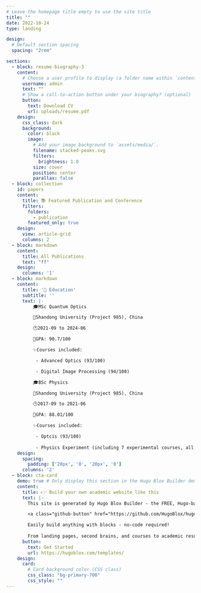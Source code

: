 ```yaml
---
# Leave the homepage title empty to use the site title
title: ""
date: 2022-10-24
type: landing

design:
  # Default section spacing
  spacing: "2rem"

sections:
  - block: resume-biography-3
    content:
      # Choose a user profile to display (a folder name within `content/authors/`)
      username: admin
      text: ""
      # Show a call-to-action button under your biography? (optional)
      button:
        text: Download CV
        url: uploads/resume.pdf
    design:
      css_class: dark
      background:
        color: black
        image:
          # Add your image background to `assets/media/`.
          filename: stacked-peaks.svg
          filters:
            brightness: 1.0
          size: cover
          position: center
          parallax: false
  - block: collection
    id: papers
    content:
      title: 📚 Featured Publication and Conference
      filters:
        folders:
          - publication
        featured_only: true
    design:
      view: article-grid
      columns: 2
  - block: markdown
    content:
      title: All Publications
      text: "ff"
    design:
      columns: '1'
  - block: markdown
    content:
      title: '🏫 Education'
      subtitle: ''
      text: |-
          🎓MSc Quantum Optics

          🏫Shandong University (Project 985), China

          🕐2021-09 to 2024-06

          📑GPA: 90.7/100

          ✨Courses included:

           - Advanced Optics (93/100)

           - Digital Image Processing (94/100)

          🎓BSc Physics

          🏫Shandong University (Project 985), China

          🕓2017-09 to 2021-06

          📑GPA: 88.01/100

          ✨Courses included:

           - Optcis (93/100)
           
           - Physics Experiment (including 7 experimental courses, all "Excellent")
    design:
      spacing:
        padding: ['20px', '0', '20px', '0']
      columns: '2'
  - block: cta-card
    demo: true # Only display this section in the Hugo Blox Builder demo site
    content:
      title: 👉 Build your own academic website like this
      text: |-
        This site is generated by Hugo Blox Builder - the FREE, Hugo-based open source website builder trusted by 250,000+ academics like you.

        <a class="github-button" href="https://github.com/HugoBlox/hugo-blox-builder" data-color-scheme="no-preference: light; light: light; dark: dark;" data-icon="octicon-star" data-size="large" data-show-count="true" aria-label="Star HugoBlox/hugo-blox-builder on GitHub">Star</a>

        Easily build anything with blocks - no-code required!
        
        From landing pages, second brains, and courses to academic resumés, conferences, and tech blogs.
      button:
        text: Get Started
        url: https://hugoblox.com/templates/
    design:
      card:
        # Card background color (CSS class)
        css_class: "bg-primary-700"
        css_style: ""
---
```

